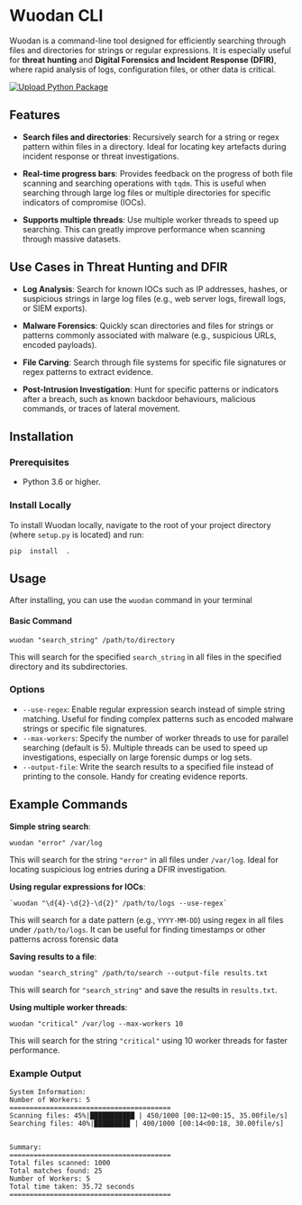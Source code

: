 
# Wuodan CLI

Wuodan is a command-line tool designed for efficiently searching through files and directories for strings or regular expressions. It is especially useful for **threat hunting** and **Digital Forensics and Incident Response (DFIR)**, where rapid analysis of logs, configuration files, or other data is critical.

[![Upload Python Package](https://github.com/izm1chael/wuodan/actions/workflows/python-publish.yml/badge.svg)](https://github.com/izm1chael/wuodan/actions/workflows/python-publish.yml)


## Features  

-  **Search files and directories**: Recursively search for a string or regex pattern within files in a directory. Ideal for locating key artefacts during incident response or threat investigations.

-  **Real-time progress bars**: Provides feedback on the progress of both file scanning and searching operations with `tqdm`. This is useful when searching through large log files or multiple directories for specific indicators of compromise (IOCs).

-  **Supports multiple threads**: Use multiple worker threads to speed up searching. This can greatly improve performance when scanning through massive datasets.

## Use Cases in Threat Hunting and DFIR

  
-  **Log Analysis**: Search for known IOCs such as IP addresses, hashes, or suspicious strings in large log files (e.g., web server logs, firewall logs, or SIEM exports).

-  **Malware Forensics**: Quickly scan directories and files for strings or patterns commonly associated with malware (e.g., suspicious URLs, encoded payloads).

-  **File Carving**: Search through file systems for specific file signatures or regex patterns to extract evidence.

-  **Post-Intrusion Investigation**: Hunt for specific patterns or indicators after a breach, such as known backdoor behaviours, malicious commands, or traces of lateral movement.

  

## Installation

  

### Prerequisites

  

- Python 3.6 or higher.

  

### Install Locally

  

To install Wuodan locally, navigate to the root of your project directory (where `setup.py` is located) and run:

  
    pip  install  .


## Usage

After installing, you can use the `wuodan` command in your terminal

#### Basic Command

    wuodan "search_string" /path/to/directory

This will search for the specified `search_string` in all files in the specified directory and its subdirectories.

### Options

-   `--use-regex`: Enable regular expression search instead of simple string matching. Useful for finding complex patterns such as encoded malware strings or specific file signatures.
-   `--max-workers`: Specify the number of worker threads to use for parallel searching (default is 5). Multiple threads can be used to speed up investigations, especially on large forensic dumps or log sets.
-   `--output-file`: Write the search results to a specified file instead of printing to the console. Handy for creating evidence reports.


## Example Commands

**Simple string search**:

    wuodan "error" /var/log

This will search for the string `"error"` in all files under `/var/log`. Ideal for locating suspicious log entries during a DFIR investigation.

**Using regular expressions for IOCs**:

    `wuodan "\d{4}-\d{2}-\d{2}" /path/to/logs --use-regex`
This will search for a date pattern (e.g., `YYYY-MM-DD`) using regex in all files under `/path/to/logs`. It can be useful for finding timestamps or other patterns across forensic data

**Saving results to a file**:

    wuodan "search_string" /path/to/search --output-file results.txt
This will search for `"search_string"` and save the results in `results.txt`.

**Using multiple worker threads**:

    wuodan "critical" /var/log --max-workers 10

This will search for the string `"critical"` using 10 worker threads for faster performance.


### Example Output

    System Information: 
    Number of Workers: 5 
    ========================================
    Scanning files: 45%|███████████ | 450/1000 [00:12<00:15, 35.00file/s] 
    Searching files: 40%|████████▉ | 400/1000 [00:14<00:18, 30.00file/s]


    Summary: 
    ======================================== 
    Total files scanned: 1000 
    Total matches found: 25 
    Number of Workers: 5 
    Total time taken: 35.72 seconds 
    ========================================

